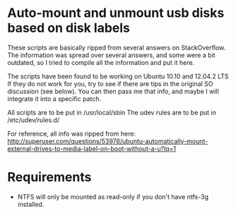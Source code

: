 # Auto-mount and unmount usb disks based on disk labels

These scripts are basically ripped from several answers
on StackOverflow. The information was spread over several
answers, and some were a bit outdated, so I tried to 
compile all the information and put it here.

The scripts have been found to be working on Ubuntu 10.10 and 12.04.2 LTS
If they do not work for you, try to see if there are tips
in the original SO discussion (see below).
You can then pass me that info, and maybe I will integrate
it into a specific patch.

All scripts are to be put in /usr/local/sbin
The udev rules are to be put in /etc/udev/rules.d/

For reference, all info was ripped from here:
http://superuser.com/questions/53978/ubuntu-automatically-mount-external-drives-to-media-label-on-boot-without-a-u?lq=1

# Requirements
* NTFS will only be mounted as read-only if you don't have ntfs-3g installed.